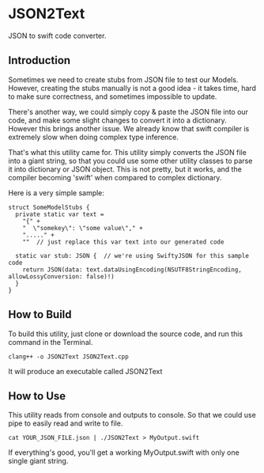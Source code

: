 # JSON2Text
JSON to swift code converter.

## Introduction

Sometimes we need to create stubs from JSON file to test our Models. However, creating the stubs manually is not a good idea - it takes time, hard to make sure correctness, and sometimes impossible to update.

There's another way, we could simply copy & paste the JSON file into our code, and make some slight changes to convert it into a dictionary. However this brings another issue. We already know that swift compiler is extremely slow when doing complex type inference.

That's what this utility came for. This utility simply converts the JSON file into a giant string, so that you could use some other utility classes to parse it into dictionary or JSON object. This is not pretty, but it works, and the compiler becoming 'swift' when compared to complex dictionary.

Here is a very simple sample:

```
struct SomeModelStubs {
  private static var text =
    "{" +
    "  \"somekey\": \"some value\"," +
    "....." +
    ""  // just replace this var text into our generated code
    
  static var stub: JSON {  // we're using SwiftyJSON for this sample code
    return JSON(data: text.dataUsingEncoding(NSUTF8StringEncoding, allowLossyConversion: false)!)
  }
}
```

## How to Build

To build this utility, just clone or download the source code, and run this command in the Terminal.

`clang++ -o JSON2Text JSON2Text.cpp`

It will produce an executable called JSON2Text

## How to Use

This utility reads from console and outputs to console. So that we could use pipe to easily read and write to file.

`cat YOUR_JSON_FILE.json | ./JSON2Text > MyOutput.swift`

If everything's good, you'll get a working MyOutput.swift with only one single giant string.

